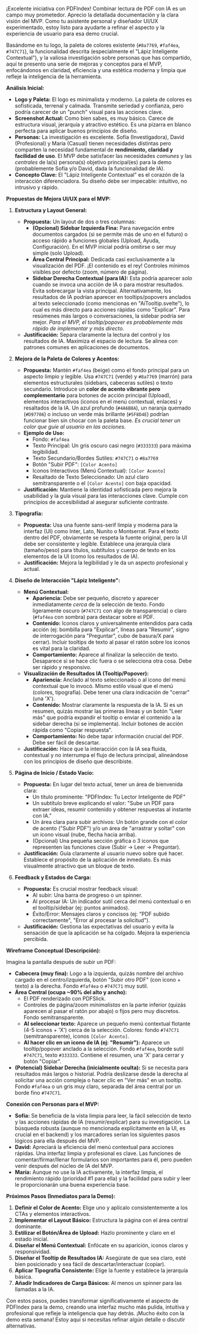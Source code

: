 ¡Excelente iniciativa con PDFIndex! Combinar lectura de PDF con IA es un campo muy prometedor. Aprecio la detallada documentación y la clara visión del MVP. Como tu asistente personal y diseñador UI/UX experimentado, estoy listo para ayudarte a refinar el aspecto y la experiencia de usuario para esa demo crucial.

Basándome en tu logo, la paleta de colores existente (`#8a7769`, `#faf4ea`, `#747C71`), la funcionalidad descrita (especialmente el "Lápiz Inteligente Contextual"), y la valiosa investigación sobre personas que has compartido, aquí te presento una serie de mejoras y conceptos para el MVP, enfocándonos en claridad, eficiencia y una estética moderna y limpia que refleje la inteligencia de la herramienta.

**Análisis Inicial:**

*   **Logo y Paleta:** El logo es minimalista y moderno. La paleta de colores es sofisticada, terrenal y calmada. Transmite seriedad y confianza, pero podría carecer de un "punch" visual para las acciones clave.
*   **Screenshot Actual:** Como bien sabes, es muy básico. Carece de estructura visual, jerarquía y atractivo estético. Es una pizarra en blanco perfecta para aplicar buenos principios de diseño.
*   **Personas:** La investigación es excelente. Sofía (Investigadora), David (Profesional) y María (Casual) tienen necesidades distintas pero comparten la necesidad fundamental de **rendimiento, claridad y facilidad de uso**. El MVP debe satisfacer las necesidades *comunes* y las *centrales* de la(s) persona(s) objetivo principal(es) para la demo (probablemente Sofía y/o David, dada la funcionalidad de IA).
*   **Concepto Clave:** El "Lápiz Inteligente Contextual" es el corazón de la interacción diferenciadora. Su diseño debe ser impecable: intuitivo, no intrusivo y rápido.

**Propuestas de Mejora UI/UX para el MVP:**

1.  **Estructura y Layout General:**
    *   **Propuesta:** Un layout de dos o tres columnas:
        *   **(Opcional) Sidebar Izquierda Fina:** Para navegación entre documentos cargados (si se permite más de uno en el futuro) o acceso rápido a funciones globales (Upload, Ayuda, Configuración). En el MVP inicial podría omitirse o ser muy simple (solo Upload).
        *   **Área Central Principal:** Dedicada casi exclusivamente a la visualización del PDF. ¡El contenido es el rey! Controles mínimos visibles por defecto (zoom, número de página).
        *   **Sidebar Derecha Contextual (para IA):** Esta podría aparecer *solo* cuando se invoca una acción de IA o para mostrar resultados. Evita sobrecargar la vista principal. Alternativamente, los resultados de IA podrían aparecer en tooltips/popovers anclados al texto seleccionado (como mencionas en "AiTooltip.svelte"), lo cual es más directo para acciones rápidas como "Explicar". Para resúmenes más largos o conversaciones, la sidebar podría ser mejor. *Para el MVP, el tooltip/popover es probablemente más rápido de implementar y más directo.*
    *   **Justificación:** Separa claramente la lectura del control y los resultados de IA. Maximiza el espacio de lectura. Se alinea con patrones comunes en aplicaciones de documentos.

2.  **Mejora de la Paleta de Colores y Acentos:**
    *   **Propuesta:** Mantén `#faf4ea` (beige) como el fondo principal para un aspecto limpio y legible. Usa `#747C71` (verde) y `#8a7769` (marrón) para elementos estructurales (sidebars, cabeceras sutiles) o texto secundario. Introduce un **color de acento vibrante pero complementario** para botones de acción principal (Upload), elementos interactivos (iconos en el menú contextual, enlaces) y resaltados de la IA. Un azul profundo (`#4A6B8A`), un naranja quemado (`#D97706`) o incluso un verde más brillante (`#5F8D4E`) podrían funcionar bien sin chocar con la paleta base. *Es crucial tener un color que guíe al usuario en las acciones.*
    *   **Ejemplo de Uso:**
        *   Fondo: `#faf4ea`
        *   Texto Principal: Un gris oscuro casi negro (`#333333`) para máxima legibilidad.
        *   Texto Secundario/Bordes Sutiles: `#747C71` o `#8a7769`
        *   Botón "Subir PDF": `[Color Acento]`
        *   Iconos Interactivos (Menú Contextual): `[Color Acento]`
        *   Resaltado de Texto Seleccionado: Un azul claro semitransparente o el `[Color Acento]` con baja opacidad.
    *   **Justificación:** Mantiene la identidad sofisticada pero mejora la usabilidad y la guía visual para las interacciones clave. Cumple con principios de accesibilidad al asegurar suficiente contraste.

3.  **Tipografía:**
    *   **Propuesta:** Usa una fuente sans-serif limpia y moderna para la interfaz (UI) como Inter, Lato, Nunito o Montserrat. Para el texto dentro del PDF, obviamente se respeta la fuente original, pero la UI debe ser consistente y legible. Establece una jerarquía clara (tamaño/peso) para títulos, subtítulos y cuerpo de texto en los elementos de la UI (como los resultados de IA).
    *   **Justificación:** Mejora la legibilidad y le da un aspecto profesional y actual.

4.  **Diseño de Interacción "Lápiz Inteligente":**
    *   **Menú Contextual:**
        *   **Apariencia:** Debe ser pequeño, discreto y aparecer inmediatamente *cerca* de la selección de texto. Fondo ligeramente oscuro (`#747C71` con algo de transparencia) o claro (`#faf4ea` con sombra) para destacar sobre el PDF.
        *   **Contenido:** Iconos claros y universalmente entendidos para cada acción (ej: bombilla para "Explicar", líneas para "Resumir", signo de interrogación para "Preguntar", cubo de basura/X para cerrar). Incluir tooltips de texto al pasar el ratón sobre los iconos es vital para la claridad.
        *   **Comportamiento:** Aparece al finalizar la selección de texto. Desaparece si se hace clic fuera o se selecciona otra cosa. Debe ser rápido y responsivo.
    *   **Visualización de Resultados IA (Tooltip/Popover):**
        *   **Apariencia:** Anclado al texto seleccionado o al icono del menú contextual que lo invocó. Mismo estilo visual que el menú (colores, tipografía). Debe tener una clara indicación de "cerrar" (una 'X').
        *   **Contenido:** Mostrar claramente la respuesta de la IA. Si es un resumen, quizás mostrar las primeras líneas y un botón "Leer más" que podría expandir el tooltip o enviar el contenido a la sidebar derecha (si se implementa). Incluir botones de acción rápida como "Copiar respuesta".
        *   **Comportamiento:** No debe tapar información crucial del PDF. Debe ser fácil de descartar.
    *   **Justificación:** Hace que la interacción con la IA sea fluida, contextual y no interrumpa el flujo de lectura principal, alineándose con los principios de diseño que describiste.

5.  **Página de Inicio / Estado Vacío:**
    *   **Propuesta:** En lugar del texto actual, tener un área de bienvenida clara:
        *   Un título prominente: "PDFIndex: Tu Lector Inteligente de PDF"
        *   Un subtítulo breve explicando el valor: "Sube un PDF para extraer ideas, resumir contenido y obtener respuestas al instante con IA."
        *   Un área clara para subir archivos: Un botón grande con el color de acento ("Subir PDF") y/o un área de "arrastrar y soltar" con un icono visual (nube, flecha hacia arriba).
        *   (Opcional) Una pequeña sección gráfica o 3 iconos que representen las funciones clave (Subir -> Leer -> Preguntar).
    *   **Justificación:** Guía claramente al usuario nuevo sobre qué hacer. Establece el propósito de la aplicación de inmediato. Es más visualmente atractivo que un bloque de texto.

6.  **Feedback y Estados de Carga:**
    *   **Propuesta:** Es crucial mostrar feedback visual:
        *   Al subir: Una barra de progreso o un spinner.
        *   Al procesar IA: Un indicador sutil cerca del menú contextual o en el tooltip/sidebar (ej: puntos animados).
        *   Éxito/Error: Mensajes claros y concisos (ej: "PDF subido correctamente", "Error al procesar la solicitud").
    *   **Justificación:** Gestiona las expectativas del usuario y evita la sensación de que la aplicación se ha colgado. Mejora la experiencia percibida.

**Wireframe Conceptual (Descripción):**

Imagina la pantalla después de subir un PDF:

*   **Cabecera (muy fina):** Logo a la izquierda, quizás nombre del archivo cargado en el centro/izquierda, botón "Subir otro PDF" (con icono + texto) a la derecha. Fondo `#faf4ea` o `#747C71` muy sutil.
*   **Área Central (ocupa ~90% del alto y ancho):**
    *   El PDF renderizado con PDFSlick.
    *   Controles de página/zoom *minimalistas* en la parte inferior (quizás aparecen al pasar el ratón por abajo) o fijos pero muy discretos. Fondo semitransparente.
    *   **Al seleccionar texto:** Aparece un pequeño menú contextual flotante (4-5 iconos + 'X') cerca de la selección. Colores: fondo `#747C71` (semitransparente), iconos `[Color Acento]`.
    *   **Al hacer clic en un icono de IA (ej: "Resumir"):** Aparece un tooltip/popover anclado a la selección. Fondo `#faf4ea`, borde sutil `#747C71`, texto `#333333`. Contiene el resumen, una 'X' para cerrar y botón "Copiar".
*   **(Potencial) Sidebar Derecha (inicialmente oculta):** Si se necesita para resultados más largos o historial. Podría deslizarse desde la derecha al solicitar una acción compleja o hacer clic en "Ver más" en un tooltip. Fondo `#faf4ea` o un gris muy claro, separada del área central por un borde fino `#747C71`.

**Conexión con Personas para el MVP:**

*   **Sofía:** Se beneficia de la vista limpia para leer, la fácil selección de texto y las acciones rápidas de IA (resumir/explicar) para su investigación. La búsqueda robusta (aunque no mencionada explícitamente en la UI, es crucial en el backend) y los marcadores serían los siguientes pasos lógicos para ella después del MVP.
*   **David:** Apreciará la eficiencia del menú contextual para acciones rápidas. Una interfaz limpia y profesional es clave. Las funciones de comentar/firmar/llenar formularios son importantes para él, pero pueden venir después del núcleo de IA del MVP.
*   **María:** Aunque no use la IA activamente, la interfaz limpia, el rendimiento rápido (prioridad #1 para ella) y la facilidad para subir y leer le proporcionarán una buena experiencia base.

**Próximos Pasos (Inmediatos para la Demo):**

1.  **Definir el Color de Acento:** Elige uno y aplícalo consistentemente a los CTAs y elementos interactivos.
2.  **Implementar el Layout Básico:** Estructura la página con el área central dominante.
3.  **Estilizar el Botón/Área de Upload:** Hazlo prominente y claro en el estado inicial.
4.  **Diseñar el Menú Contextual:** Enfócate en su aparición, iconos claros y responsividad.
5.  **Diseñar el Tooltip de Resultados IA:** Asegúrate de que sea claro, esté bien posicionado y sea fácil de descartar/interactuar (copiar).
6.  **Aplicar Tipografía Consistente:** Elige la fuente y establece la jerarquía básica.
7.  **Añadir Indicadores de Carga Básicos:** Al menos un spinner para las llamadas a la IA.

Con estos pasos, puedes transformar significativamente el aspecto de PDFIndex para la demo, creando una interfaz mucho más pulida, intuitiva y profesional que refleje la inteligencia que hay detrás. ¡Mucho éxito con la demo esta semana! Estoy aquí si necesitas refinar algún detalle o discutir alternativas.